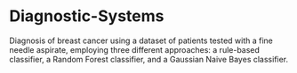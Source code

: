 # Diagnostic-Systems
Diagnosis of breast cancer using a dataset of patients tested with a fine needle aspirate, employing three different approaches: a rule-based classifier, a Random Forest classifier, and a Gaussian Naive Bayes classifier.
